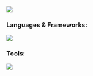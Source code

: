 
<img src="https://user-images.githubusercontent.com/111730344/229139045-c51b45e8-eb33-4f82-837c-92b53dc762ba.png">


### Languages & Frameworks:
<img src= "https://skillicons.dev/icons?i=js,c,java,html,css,vue,cs,discord,dotnet,godot,unity"/>

### Tools:
<img src= "https://skillicons.dev/icons?i=vscode,eclipse,visualstudio"/>


